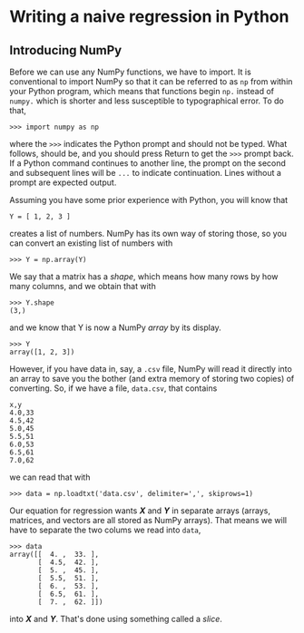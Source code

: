 # Writing a naive regression in Python

## Introducing NumPy

Before we can use any NumPy functions, we have to import.  It is conventional to import NumPy so that it can be referred to as `np` from within your Python program, which means that functions begin `np.` instead of `numpy.` which is shorter and less susceptible to typographical error.  To do that,

```
>>> import numpy as np
```

where the `>>>` indicates the Python prompt and should not be typed.  What follows, should be, and you should press Return to get the `>>>` prompt back.  If a Python command continues to another line, the prompt on the second and subsequent lines will be `...` to indicate continuation.  Lines without a prompt are expected output.

Assuming you have some prior experience with Python, you will know that

```
Y = [ 1, 2, 3 ]
```

creates a list of numbers.  NumPy has its own way of storing those, so you can convert an existing list of numbers with

```
>>> Y = np.array(Y)
```

We say that a matrix has a _shape_, which means how many rows by how many columns, and we obtain that with

```
>>> Y.shape
(3,)
```

and we know that Y is now a NumPy _array_ by its display.

```
>>> Y
array([1, 2, 3])
```

However, if you have data in, say, a `.csv` file, NumPy will read it directly into an array to save you the bother (and extra memory of storing two copies) of converting.  So, if we have a file, `data.csv`, that contains

```
x,y
4.0,33
4.5,42
5.0,45
5.5,51
6.0,53
6.5,61
7.0,62
```

we can read that with

```
>>> data = np.loadtxt('data.csv', delimiter=',', skiprows=1)
```

Our equation for regression wants ***X*** and ***Y*** in separate arrays (arrays, matrices, and vectors are all stored as NumPy arrays).  That means we will have to separate the two colums we read into `data`,

```
>>> data
array([[  4. ,  33. ],
       [  4.5,  42. ],
       [  5. ,  45. ],
       [  5.5,  51. ],
       [  6. ,  53. ],
       [  6.5,  61. ],
       [  7. ,  62. ]])
```

into ***X*** and ***Y***.  That's done using something called a _slice_.
